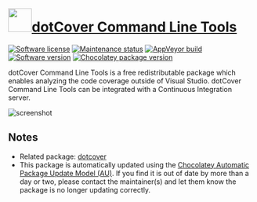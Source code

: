 # [<img src="https://cdn.jsdelivr.net/gh/dgalbraith/chocolatey-packages@7e9ae106859434f2bdde98f74517f9f3fbea1424/icons/dotcover-cli.png" width="48" height="48" />dotCover Command Line Tools](https://chocolatey.org/packages/dotcover-cli)

[![Software license](https://img.shields.io/badge/license-proprietary-lightgrey)](https://www.jetbrains.com/legal/agreements/user.html)
[![Maintenance status](https://img.shields.io/badge/maintained%3F-yes-green.svg)](https://gitHub.com/dgalbraith/chocolatey-packages/graphs/commit-activity)
[![AppVeyor build](https://img.shields.io/appveyor/ci/dgalbraith/chocolatey-packages)](https://ci.appveyor.com/project/dgalbraith/chocolatey-packages)
[![Software version](https://img.shields.io/badge/Source-v2021.2.1-blue.svg)](https://www.jetbrains.com/dotcover/download/#section=commandline)
[![Chocolatey package version](https://img.shields.io/chocolatey/v/dotcover-cli?label=Chocolatey)](https://chocolatey.org/packages/dotcover-cli)

dotCover Command Line Tools is a free redistributable package which enables analyzing the code coverage outside of Visual Studio.
dotCover Command Line Tools can be integrated with a Continuous Integration server.

![screenshot](https://cdn.jsdelivr.net/gh/dgalbraith/chocolatey-packages@7e9ae106859434f2bdde98f74517f9f3fbea1424/automatic/dotcover-cli/screenshot.png)

## Notes

* Related package: [dotcover](https://chocolatey.org/packages/dotCover)
* This package is automatically updated using the [Chocolatey Automatic Package Update Model (AU)](https://github.com/majkinetor/au/blob/master/README.md).
  If you find it is out of date by more than a day or two, please contact the maintainer(s) and let them know the package is no longer updating correctly.
